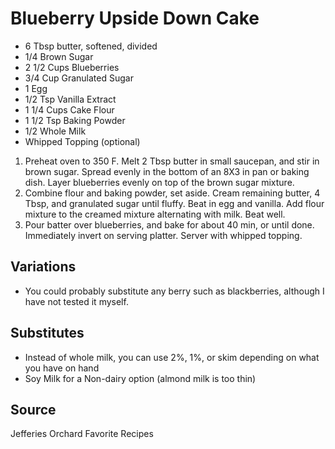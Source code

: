 # Blueberry Upside Down Cake

* 6 Tbsp butter, softened, divided
* 1/4 Brown Sugar
* 2 1/2 Cups Blueberries
* 3/4 Cup Granulated Sugar
* 1 Egg
* 1/2 Tsp Vanilla Extract
* 1 1/4 Cups Cake Flour
* 1 1/2 Tsp Baking Powder
* 1/2 Whole Milk
* Whipped Topping (optional)

1. Preheat oven to 350 F. Melt 2 Tbsp butter in small saucepan, and stir in brown sugar. Spread evenly in the bottom of an 8X3 in pan or baking dish. Layer blueberries evenly on top of the brown sugar mixture.
2. Combine flour and baking powder, set aside. Cream remaining butter, 4 Tbsp, and granulated sugar until fluffy. Beat in egg and vanilla. Add flour mixture to the creamed mixture alternating with milk. Beat well.
3. Pour batter over blueberries, and bake for about 40 min, or until done. Immediately invert on serving platter. Server with whipped topping.

## Variations
* You could probably substitute any berry such as blackberries, although I have not tested it myself.

## Substitutes
* Instead of whole milk, you can use 2%, 1%, or skim depending on what you have on hand
* Soy Milk for a Non-dairy option (almond milk is too thin)

## Source
Jefferies Orchard Favorite Recipes